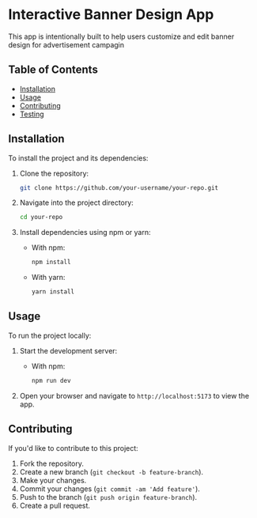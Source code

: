 #  Interactive Banner Design App

This app is intentionally built to help users customize and edit banner design for advertisement campagin

## Table of Contents

- [Installation](#installation)
- [Usage](#usage)
- [Contributing](#contributing)
- [Testing](#testing)

## Installation

To install the project and its dependencies:

1. Clone the repository:
    ```bash
    git clone https://github.com/your-username/your-repo.git
    ```

2. Navigate into the project directory:
    ```bash
    cd your-repo
    ```

3. Install dependencies using npm or yarn:
    - With npm:
      ```bash
      npm install
      ```
    - With yarn:
      ```bash
      yarn install
      ```

## Usage

To run the project locally:

1. Start the development server:
    - With npm:
      ```bash
      npm run dev
      ```

2. Open your browser and navigate to `http://localhost:5173` to view the app.

## Contributing

If you'd like to contribute to this project:

1. Fork the repository.
2. Create a new branch (`git checkout -b feature-branch`).
3. Make your changes.
4. Commit your changes (`git commit -am 'Add feature'`).
5. Push to the branch (`git push origin feature-branch`).
6. Create a pull request.

 

